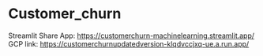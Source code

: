 # Customer_churn
Streamlit Share App: https://customerchurn-machinelearning.streamlit.app/
GCP link: https://customerchurnupdatedversion-klqdvccjxq-ue.a.run.app/
